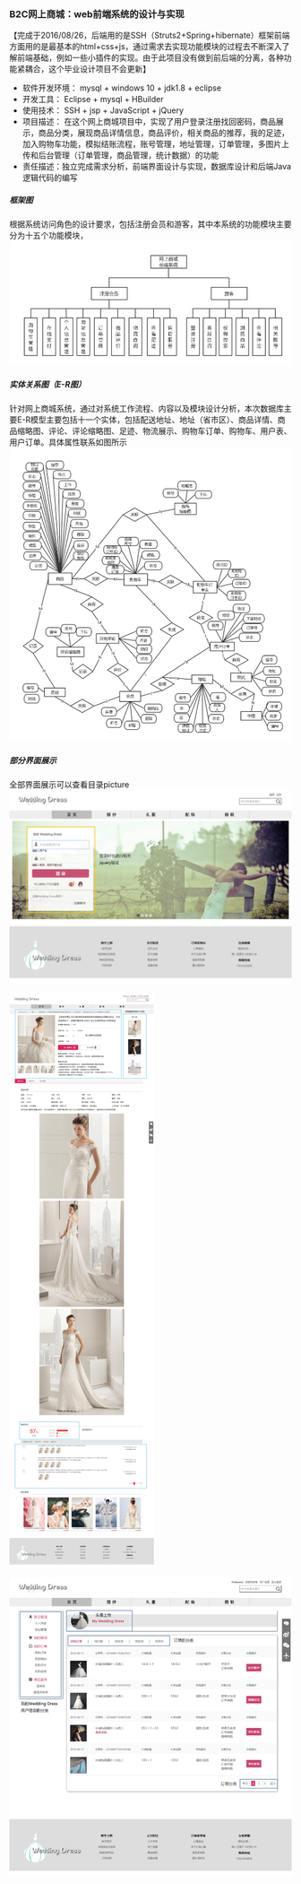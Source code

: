 ### B2C网上商城：web前端系统的设计与实现
【完成于2016/08/26，后端用的是SSH（Struts2+Spring+hibernate）框架前端方面用的是最基本的html+css+js，通过需求去实现功能模块的过程去不断深入了解前端基础，例如一些小插件的实现。由于此项目没有做到前后端的分离，各种功能紧耦合，这个毕业设计项目不会更新】

- 软件开发环境： mysql + windows 10 + jdk1.8 + eclipse
- 开发工具： Eclipse + mysql + HBuilder
- 使用技术： SSH  +  jsp  +  JavaScript  +  jQuery
- 项目描述： 在这个网上商城项目中，实现了用户登录注册找回密码，商品展示，商品分类，展现商品详情信息，商品评价，相关商品的推荐，我的足迹，加入购物车功能，模拟结账流程，账号管理，地址管理，订单管理，多图片上传和后台管理（订单管理，商品管理，统计数据）的功能
- 责任描述：独立完成需求分析，前端界面设计与实现，数据库设计和后端Java逻辑代码的编写

##### 框架图
根据系统访问角色的设计要求，包括注册会员和游客，其中本系统的功能模块主要分为十五个功能模块，
![框架图](picture/Frames.png)

##### 实体关系图（E-R图）
针对网上商城系统，通过对系统工作流程、内容以及模块设计分析，本次数据库主要E-R模型主要包括十一个实体，包括配送地址、地址（省市区）、商品详情、商品缩略图、评论、评论缩略图、足迹、物流展示、购物车订单、购物车、用户表、用户订单。具体属性联系如图所示
![ER](picture/ER.png)

##### 部分界面展示
全部界面展示可以查看目录picture
![login](picture/05登录.png)


![detail](picture/03详情页面.png)


![order](picture/08订单.png)

